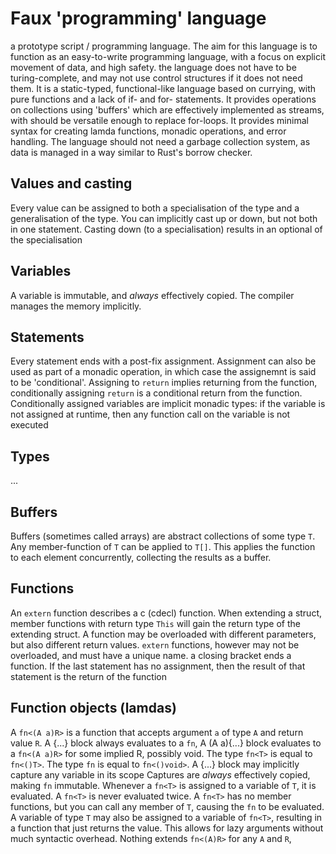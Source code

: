 # Faux 'programming'  language
a prototype script / programming language.
The aim for this language is to function as an easy-to-write programming language, with a focus on explicit movement of data, and high safety.
the language does not have to be turing-complete, and may not use control structures if it does not need them.
It is a static-typed, functional-like language based on currying, with pure functions and a lack of if- and for- statements.
It provides operations on collections using 'buffers' which are effectively implemented as streams, with should be versatile enough to replace for-loops.
It provides minimal syntax for creating lamda functions, monadic operations, and error handling.
The language should not need a garbage collection system, as data is managed in a way similar to Rust's borrow checker.

## Values and casting
Every value can be assigned to both a specialisation of the type and a generalisation of the type.
You can implicitly cast up or down, but not both in one statement.
Casting down (to a specialisation) results in an optional of the specialisation

## Variables
A variable is immutable, and _always_ effectively copied.
The compiler manages the memory implicitly.

## Statements
Every statement ends with a post-fix assignment.
Assignment can also be used as part of a monadic operation, in which case the assignemnt is said to be 'conditional'.
Assigning to `return` implies returning from the function, conditionally assigning `return` is a conditional return from the function.
Conditionally assigned variables are implicit monadic types: if the variable is not assigned at runtime, then any function call on the variable is not executed

## Types
...

## Buffers
Buffers (sometimes called arrays) are abstract collections of some type `T`.
Any member-function of `T` can be applied to `T[]`. This applies the function to each element concurrently, collecting the results as a buffer.

## Functions
An `extern` function describes a c (cdecl) function.
When extending a struct, member functions with return type `This` will gain the return type of the extending struct.
A function may be overloaded with different parameters, but also different return values.
`extern` functions, however may not be overloaded, and must have a unique name.
a closing bracket ends a function. If the last statement has no assignment, then the result of that statement is the return of the function

## Function objects (lamdas)
A `fn<(A a)R>` is a function that accepts argument `a` of type `A` and return value `R`. 
A {...} block always evaluates to a `fn`, 
A (A a){...} block evaluates to a `fn<(A a)R>` for some implied R, possibly void.
The type `fn<T>` is equal to `fn<()T>`.
The type `fn` is equal to `fn<()void>`.
A {...} block may implicitly capture any variable in its scope
Captures are _always_ effectively copied, making `fn` immutable.
Whenever a `fn<T>` is assigned to a variable of `T`, it is evaluated. A `fn<T>` is never evaluated twice.
A `fn<T>` has no member functions, but you can call any member of `T`, causing the `fn` to be evaluated.
A variable of type `T` may also be assigned to a variable of `fn<T>`, resulting in a function that just returns the value. This allows for lazy arguments without much syntactic overhead.
Nothing extends `fn<(A)R>` for any `A` and `R`,

